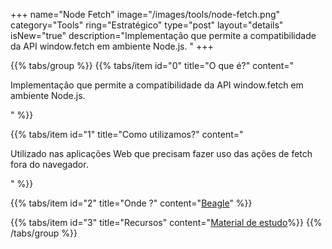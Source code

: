 +++
name="Node Fetch"
image="/images/tools/node-fetch.png"
category="Tools"
ring="Estratégico"
type="post"
layout="details"
isNew="true"
description="Implementação que permite a compatibilidade da API window.fetch em ambiente Node.js. "
+++

{{% tabs/group %}}
  {{% tabs/item id="0" title="O que é?" content="<p>Implementação que permite a compatibilidade da API window.fetch em ambiente Node.js. </p>" %}}
  
  {{% tabs/item id="1" title="Como utilizamos?" content="<p>Utilizado nas aplicações Web que precisam fazer uso das ações de fetch fora do navegador.</p>" %}}
  
  {{% tabs/item id="2" title="Onde ?" content="<a href='https://usebeagle.io/' target='_blank'>Beagle</a>" %}}

  {{% tabs/item id="3" title="Recursos" content="<a href='https://www.npmjs.com/package/node-fetch' target='_blank'>Material de estudo</a>%}}
{{% /tabs/group %}}